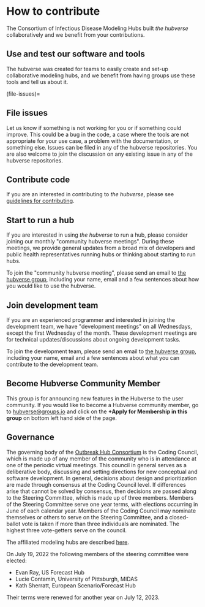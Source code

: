 # How to contribute

The Consortium of Infectious Disease Modeling Hubs built *the hubverse* collaboratively and we benefit from your contributions.

## Use and test our software and tools

The hubverse was created for teams to easily create and set-up collaborative modeling hubs, and we benefit from having groups use these tools and tell us about it.

(file-issues)=
## File issues

Let us know if something is not working for you or if something could improve. This could be a bug in the code, a case where the tools are not appropriate for your use case, a problem with the documentation, or something else. Issues can be filed in any of the hubverse repositories. You are also welcome to join the discussion on any existing issue in any of the hubverse repositories.

## Contribute code

If you are an interested in contributing to *the hubverse*, please see [guidelines for contributing](https://infectious-disease-modeling-hubs.github.io/hubUtils/CONTRIBUTING.html).

## Start to run a hub

If you are interested in using *the hubverse* to run a hub, please consider joining our monthly "community hubverse meetings". During these meetings, we provide general updates from a broad mix of developers and public health representatives running hubs or thinking about starting to run hubs.

To join the "community hubverse meeting", please send an email to <a href="mailto:hubverse+owner@groups.io">the hubverse group</a>, including your name, email and a few sentences about how you would like to use the hubverse.

## Join development team

If you are an experienced programmer and interested in joining the development team, we have "development meetings" on all Wednesdays, except the first Wednesday of the month. These development meetings are for technical updates/discussions about ongoing development tasks.

To join the development team, please send an email to <a href="mailto:hubverse+owner@groups.io">the hubverse group</a>, including your name, email and a few sentences about what you can contribute to the development team.

## Become Hubverse Community Member
This group is for announcing new features in the Hubverse to the user community. If you would like to become a Hubverse community member, go to [hubverse@groups.io](https://groups.io/g/hubverse) and click on the **+Apply for Membership in this group** on bottom left hand side of the page.

## Governance

The governing body of the [Outbreak Hub Consortium](../index.md) is the Coding Council, which is made up of any member of the community who is in attendance at one of the periodic virtual meetings. This council in general serves as a deliberative body, discussing and setting directions for new conceptual and software development. In general, decisions about design and prioritization are made through consensus at the Coding Council level. If differences arise that cannot be solved by consensus, then decisions are passed along to the Steering Committee, which is made up of three members. Members of the Steering Committee serve one year terms, with elections occurring in June of each calendar year. Members of the Coding Council may nominate themselves or others to serve on the Steering Committee, and a closed-ballot vote is taken if more than three individuals are nominated. The highest three vote-getters serve on the council.

The affiliated modeling hubs are described [here](../index.md).

On July 19, 2022 the following members of the steering committee were elected: 

- Evan Ray, US Forecast Hub
- Lucie Contamin, University of Pittsburgh, MIDAS
- Kath Sherratt, European Scenario/Forecast Hub

Their terms were renewed for another year on July 12, 2023.
